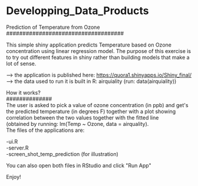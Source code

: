 # Developping_Data_Products

Prediction of Temperature from Ozone  
####################################  
  
This simple shiny application predicts Temperature based on Ozone concentration using linear regression model. 
The purpose of this exercise is to try out different features in shiny rather than building models that make a lot of sense.  
  
--> the application is published here: https://quora1.shinyapps.io/Shiny_final/  
--> the data used to run it is built in R: airquiality (run: data(airquiality))  
  
How it works?  
##############  
The user is asked to pick a value of ozone concentration (in ppb) and get's the predicted temperature (in degrees F) together with a plot showing correlation between the two values together with the fitted line     
(obtained by running: lm(Temp ~ Ozone, data = airquality).   
The files of the applications are:  
  
-ui.R  
-server.R  
-screen_shot_temp_prediction (for illustration)  
  
You can also open both files in RStudio and click "Run App"  
  
Enjoy!
 
